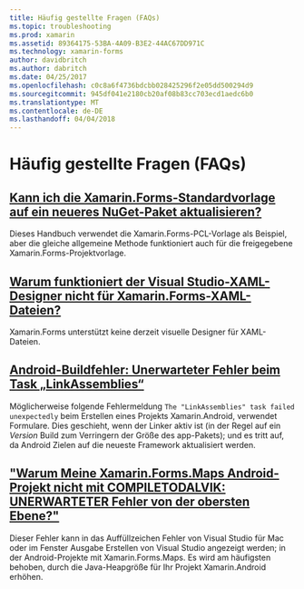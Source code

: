 ```yaml
---
title: Häufig gestellte Fragen (FAQs)
ms.topic: troubleshooting
ms.prod: xamarin
ms.assetid: 89364175-53BA-4A09-B3E2-44AC67DD971C
ms.technology: xamarin-forms
author: davidbritch
ms.author: dabritch
ms.date: 04/25/2017
ms.openlocfilehash: c0c8a6f4736bdcbb028425296f2e05dd500294d9
ms.sourcegitcommit: 945df041e2180cb20af08b83cc703ecd1aedc6b0
ms.translationtype: MT
ms.contentlocale: de-DE
ms.lasthandoff: 04/04/2018
---
```

# <a name="frequently-asked-questions"></a>Häufig gestellte Fragen (FAQs)


## <a name="can-i-update-the-xamarinforms-default-template-to-a-newer-nuget-packageupdate-forms-templatemd"></a>[Kann ich die Xamarin.Forms-Standardvorlage auf ein neueres NuGet-Paket aktualisieren?](update-forms-template.md)
Dieses Handbuch verwendet die Xamarin.Forms-PCL-Vorlage als Beispiel, aber die gleiche allgemeine Methode funktioniert auch für die freigegebene Xamarin.Forms-Projektvorlage. 

## <a name="why-doesnt-the-visual-studio-xaml-designer-work-for-xamarinforms-xaml-filesforms-xaml-designermd"></a>[Warum funktioniert der Visual Studio-XAML-Designer nicht für Xamarin.Forms-XAML-Dateien?](forms-xaml-designer.md)
Xamarin.Forms unterstützt keine derzeit visuelle Designer für XAML-Dateien.

## <a name="android-build-error-the-linkassemblies-task-failed-unexpectedlyandroid-linkassemblies-errormd"></a>[Android-Buildfehler: Unerwarteter Fehler beim Task „LinkAssemblies“](android-linkassemblies-error.md)
Möglicherweise folgende Fehlermeldung `The "LinkAssemblies" task failed unexpectedly` beim Erstellen eines Projekts Xamarin.Android, verwendet Formulare. Dies geschieht, wenn der Linker aktiv ist (in der Regel auf ein *Version* Build zum Verringern der Größe des app-Pakets); und es tritt auf, da Android Zielen auf die neueste Framework aktualisiert werden. 


## <a name="why-does-my-xamarinformsmaps-android-project-fail-with-compiletodalvik--unexpected-top-level-errormaps-compiletodalvik-errormd"></a>["Warum Meine Xamarin.Forms.Maps Android-Projekt nicht mit COMPILETODALVIK: UNERWARTETER Fehler von der obersten Ebene?"](maps-compiletodalvik-error.md)
Dieser Fehler kann in das Auffüllzeichen Fehler von Visual Studio für Mac oder im Fenster Ausgabe Erstellen von Visual Studio angezeigt werden; in der Android-Projekte mit Xamarin.Forms.Maps. Es wird am häufigsten behoben, durch die Java-Heapgröße für Ihr Projekt Xamarin.Android erhöhen.

